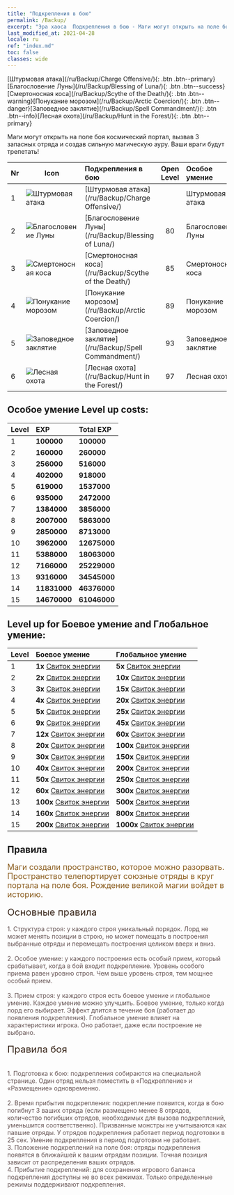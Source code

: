 ```yaml
---
title: "Подкрепления в бою"
permalink: /Backup/
excerpt: "Эра хаоса  Подкрепления в бою - Маги могут открыть на поле боя космический портал, вызвав 3 запасных отряда и создав сильную магическую ауру. Ваши враги будут трепетать!"
last_modified_at: 2021-04-28
locale: ru
ref: "index.md"
toc: false
classes: wide
---
```


  [Штурмовая атака](/ru/Backup/Charge Offensive/){: .btn .btn--primary}[Благословение Луны](/ru/Backup/Blessing of Luna/){: .btn .btn--success}[Смертоносная коса](/ru/Backup/Scythe of the Death/){: .btn .btn--warning}[Понукание морозом](/ru/Backup/Arctic Coercion/){: .btn .btn--danger}[Заповедное заклятие](/ru/Backup/Spell Commandment/){: .btn .btn--info}[Лесная охота](/ru/Backup/Hunt in the Forest/){: .btn .btn--primary}

  Маги могут открыть на поле боя космический портал, вызвав 3 запасных отряда и создав сильную магическую ауру. Ваши враги будут трепетать!

  |  Nr  | Icon | Подкрепления в бою | Open Level | Особое умение | Боевое умение | Глобальное умение |
  |:-----|------|:---------------|:----------:|:--------------|:--------------|:-------------|
  | 1  | ![Штурмовая атака](/images/b/backupIcon_1.png) | [Штурмовая атака](/ru/Backup/Charge Offensive/) |  | Штурмовая атака | Атака шторма | Застрельщик |
  | 2  | ![Благословение Луны](/images/b/backupIcon_2.png) | [Благословение Луны](/ru/Backup/Blessing of Luna/) | 80 | Благословение Луны | Исцеление | Сила энергии |
  | 3  | ![Смертоносная коса](/images/b/backupIcon_3.png) | [Смертоносная коса](/ru/Backup/Scythe of the Death/) | 85 | Смертоносная коса | Карающий удар | Эрудиция |
  | 4  | ![Понукание морозом](/images/b/backupIcon_4.png) | [Понукание морозом](/ru/Backup/Arctic Coercion/) | 89 | Понукание морозом | Великая мощь | Прокорм |
  | 5  | ![Заповедное заклятие](/images/b/backupIcon_6.png) | [Заповедное заклятие](/ru/Backup/Spell Commandment/) | 93 | Заповедное заклятие | Силовое поле | Излучение |
  | 6  | ![Лесная охота](/images/b/backupIcon_5.png) | [Лесная охота](/ru/Backup/Hunt in the Forest/) | 97 | Лесная охота | Побуждение | Полномочия |


## Особое умение Level up costs:

  |  Level  | EXP | Total EXP | 
  |:-----|:----|:----------| 
  | 1 | **100000** | **100000** | 
  | 2 | **160000** | **260000** | 
  | 3 | **256000** | **516000** | 
  | 4 | **402000** | **918000** | 
  | 5 | **619000** | **1537000** | 
  | 6 | **935000** | **2472000** | 
  | 7 | **1384000** | **3856000** | 
  | 8 | **2007000** | **5863000** | 
  | 9 | **2850000** | **8713000** | 
  | 10 | **3962000** | **12675000** | 
  | 11 | **5388000** | **18063000** | 
  | 12 | **7166000** | **25229000** | 
  | 13 | **9316000** | **34545000** | 
  | 14 | **11831000** | **46376000** | 
  | 15 | **14670000** | **61046000** | 


## Level up for Боевое умение and Глобальное умение:

  |  Level  | Боевое умение | Глобальное умение | 
  |:-----|:----|:----------| 
  | 1 | **1x** [Свиток энергии](/ItemsRU/con_830/) | **5x** [Свиток энергии](/ItemsRU/con_830/) | 
  | 2 | **2x** [Свиток энергии](/ItemsRU/con_830/) | **10x** [Свиток энергии](/ItemsRU/con_830/) | 
  | 3 | **3x** [Свиток энергии](/ItemsRU/con_830/) | **15x** [Свиток энергии](/ItemsRU/con_830/) | 
  | 4 | **4x** [Свиток энергии](/ItemsRU/con_830/) | **20x** [Свиток энергии](/ItemsRU/con_830/) | 
  | 5 | **5x** [Свиток энергии](/ItemsRU/con_830/) | **25x** [Свиток энергии](/ItemsRU/con_830/) | 
  | 6 | **9x** [Свиток энергии](/ItemsRU/con_830/) | **45x** [Свиток энергии](/ItemsRU/con_830/) | 
  | 7 | **12x** [Свиток энергии](/ItemsRU/con_830/) | **60x** [Свиток энергии](/ItemsRU/con_830/) | 
  | 8 | **20x** [Свиток энергии](/ItemsRU/con_830/) | **100x** [Свиток энергии](/ItemsRU/con_830/) | 
  | 9 | **30x** [Свиток энергии](/ItemsRU/con_830/) | **150x** [Свиток энергии](/ItemsRU/con_830/) | 
  | 10 | **40x** [Свиток энергии](/ItemsRU/con_830/) | **200x** [Свиток энергии](/ItemsRU/con_830/) | 
  | 11 | **50x** [Свиток энергии](/ItemsRU/con_830/) | **250x** [Свиток энергии](/ItemsRU/con_830/) | 
  | 12 | **60x** [Свиток энергии](/ItemsRU/con_830/) | **300x** [Свиток энергии](/ItemsRU/con_830/) | 
  | 13 | **100x** [Свиток энергии](/ItemsRU/con_830/) | **500x** [Свиток энергии](/ItemsRU/con_830/) | 
  | 14 | **160x** [Свиток энергии](/ItemsRU/con_830/) | **800x** [Свиток энергии](/ItemsRU/con_830/) | 
  | 15 | **200x** [Свиток энергии](/ItemsRU/con_830/) | **1000x** [Свиток энергии](/ItemsRU/con_830/) | 


## Правила

  <span style="color: #8a5c1d;font-size:18px">Маги создали пространство, которое можно разорвать. Пространство телепортирует союзные отряды в круг портала на поле боя. Рождение великой магии войдет в историю. </span><br/><span style="color: #ffffff"> </span><br/><span style="color: #3c2a1e;font-size:22px">Основные правила</span><br/><span style="color: #ffffff;font-size:6px"> </span><br/><span style="color: #645252">1. Структура строя: у каждого строя уникальный порядок. Лорд не может менять позиции в строю, но может помещать в построения выбранные отряды и перемещать построения целиком вверх и вниз. </span><br/><span style="color: #ffffff;font-size:6px"> </span><br/><span style="color: #645252">2. Особое умение: у каждого построения есть особый прием, который срабатывает, когда в бой входит подкрепление. Уровень особого приема равен уровню строя. Чем выше уровень строя, тем мощнее особый прием. </span><br/><span style="color: #ffffff;font-size:6px"> </span><br/><span style="color: #645252">3. Прием строя: у каждого строя есть боевое умение и глобальное умение. Каждое умение можно улучшить. Боевое умение, только когда лорд его выбирает. Эффект длится в течение боя (работает до появления подкрепления). Глобальное умение влияет на характеристики игрока. Оно работает, даже если построение не выбрано. </span><br/><span style="color: #ffffff"> </span><br/><span style="color: #3c2a1e;font-size:22px">Правила боя</span><br/><span style="color: #ffffff;font-size:6px"> </span><br/><span style="color: #ffffff;font-size:6px"> </span><br/><span style="color: #645252">1. Подготовка к бою: подкрепления собираются на специальной странице. Один отряд нельзя поместить в «Подкрепление» и «Размещение» одновременно. </span><br/><span style="color: #ffffff;font-size:6px"> </span><br/><span style="color: #645252">2. Время прибытия подкрепления: подкрепление появится, когда в бою погибнут 3 ваших отряда (если размещено менее 8 отрядов, количество погибших отрядов, необходимых для вызова подкреплений, уменьшится соответственно). Призванные монстры не учитываются как павшие отряды. У отрядов подкрепления работает период подготовки в 25 сек. Умение подкрепления в период подготовки не работает. </span><br/><span style="color: #645252">3. Положение подкреплений на поле боя: отряды подкрепления появятся в ближайшей к вашим отрядам позиции. Точная позиция зависит от распределения ваших отрядов. </span><br/><span style="color: #645252">4. Прибытие подкреплений: для сохранения игрового баланса подкрепления доступны не во всех режимах. Только определенные режимы поддерживают подкрепления.</span>

<br/>